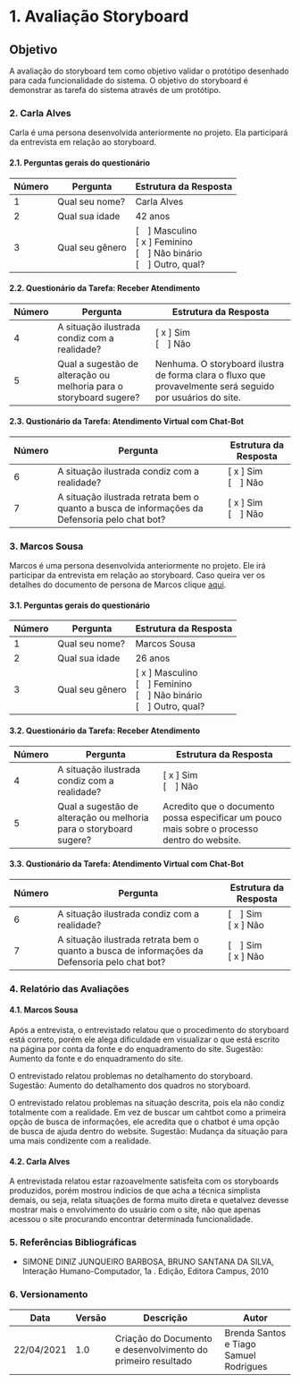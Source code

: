 # 1. Avaliação Storyboard
## Objetivo
A avaliação do storyboard tem como objetivo validar o protótipo desenhado para cada funcionalidade do sistema.
O objetivo do storyboard é demonstrar as tarefa do sistema através de um protótipo.

### 2. Carla Alves
Carla é uma persona desenvolvida anteriormente no projeto. Ela participará da entrevista em relação ao storyboard.

#### 2.1. Perguntas gerais do questionário
| Número | Pergunta | Estrutura da Resposta |
| ------ | -------- | --------------------- |
| 1 | Qual seu nome? | Carla Alves |
| 2 | Qual sua idade | 42 anos |
| 3 | Qual seu gênero | [&emsp;] Masculino<br/>[ x ] Feminino<br/>[&emsp;] Não binário<br/>[&emsp;] Outro, qual? |

#### 2.2. Questionário da Tarefa: Receber Atendimento
| Número | Pergunta | Estrutura da Resposta |
| ------ | -------- | --------------------- |
| 4 | A situação ilustrada condiz com a realidade? | [ x ] Sim</br>[&emsp;] Não |
| 5 | Qual a sugestão de alteração ou melhoria para o storyboard sugere? | Nenhuma. O storyboard ilustra de forma clara o fluxo que provavelmente será seguido por usuários do site. |

#### 2.3. Qustionário da Tarefa: Atendimento Virtual com Chat-Bot
| Número | Pergunta | Estrutura da Resposta |
| ------ | -------- | --------------------- |
| 6 | A situação ilustrada condiz com a realidade? | [ x ] Sim</br>[&emsp;] Não |
| 7 | A situação ilustrada retrata bem o quanto a busca de informações da Defensoria pelo chat bot? | [ x ] Sim</br>[&emsp;] Não |

### 3. Marcos Sousa
Marcos é uma persona desenvolvida anteriormente no projeto. Ele irá participar da entrevista em relação ao storyboard. Caso queira ver os detalhes do documento de persona de Marcos clique [aqui](https://interacao-humano-computador.github.io/2020.2-DefensoriaSP/an%C3%A1lise-de-requisitos/personas/#persona-primaria).

#### 3.1. Perguntas gerais do questionário
| Número | Pergunta | Estrutura da Resposta |
| ------ | -------- | --------------------- |
| 1 | Qual seu nome? | Marcos Sousa |
| 2 | Qual sua idade | 26 anos |
| 3 | Qual seu gênero | [ x ] Masculino<br/>[&emsp;] Feminino<br/>[&emsp;] Não binário<br/>[&emsp;] Outro, qual? |

#### 3.2. Questionário da Tarefa: Receber Atendimento
| Número | Pergunta | Estrutura da Resposta |
| ------ | -------- | --------------------- |
| 4 | A situação ilustrada condiz com a realidade? | [ x ] Sim</br>[&emsp;] Não |
| 5 | Qual a sugestão de alteração ou melhoria para o storyboard sugere? | Acredito que o documento possa especificar um pouco mais sobre o processo dentro do website. |

#### 3.3. Qustionário da Tarefa: Atendimento Virtual com Chat-Bot
| Número | Pergunta | Estrutura da Resposta |
| ------ | -------- | --------------------- |
| 6 | A situação ilustrada condiz com a realidade? | [&emsp;] Sim</br>[ x ] Não |
| 7 | A situação ilustrada retrata bem o quanto a busca de informações da Defensoria pelo chat bot? | [&emsp;] Sim</br>[ x ] Não |

### 4. Relatório das Avaliações

#### 4.1. Marcos Sousa
Após a entrevista, o entrevistado relatou que o procedimento do storyboard está correto, porém ele alega dificuldade em visualizar o que está escrito na página por conta da fonte e do enquadramento do site.
Sugestão: Aumento da fonte e do enquadramento do site.

O entrevistado relatou problemas no detalhamento do storyboard.
Sugestão: Aumento do detalhamento dos quadros no storyboard.

O entrevistado relatou problemas na situação descrita, pois ela não condiz totalmente com a realidade. Em vez de buscar um cahtbot como a primeira opção de busca de informações, ele acredita que o chatbot é uma opção de busca de ajuda dentro do website.
Sugestão: Mudança da situação para uma mais condizente com a realidade.

#### 4.2. Carla Alves
A entrevistada relatou estar razoavelmente satisfeita com os storyboards produzidos, porém mostrou indicios de que acha a técnica simplista demais, ou seja, relata situações de forma muito direta e quetalvez devesse mostrar mais o envolvimento do usuário com o site, não que apenas acessou o site procurando encontrar determinada funcionalidade.

### 5. Referências Bibliográficas

- SIMONE DINIZ JUNQUEIRO BARBOSA, BRUNO SANTANA DA SILVA, Interação Humano-Computador, 1a . Edição, Editora Campus, 2010

### 6. Versionamento


| Data       | Versão |                               Descrição                      | Autor         |
| ---------- | ------ | ------------------------------------------------------------ | ------------- |
| 22/04/2021 | 1.0    | Criação do Documento e desenvolvimento do primeiro resultado | Brenda Santos e Tiago Samuel Rodrigues |

